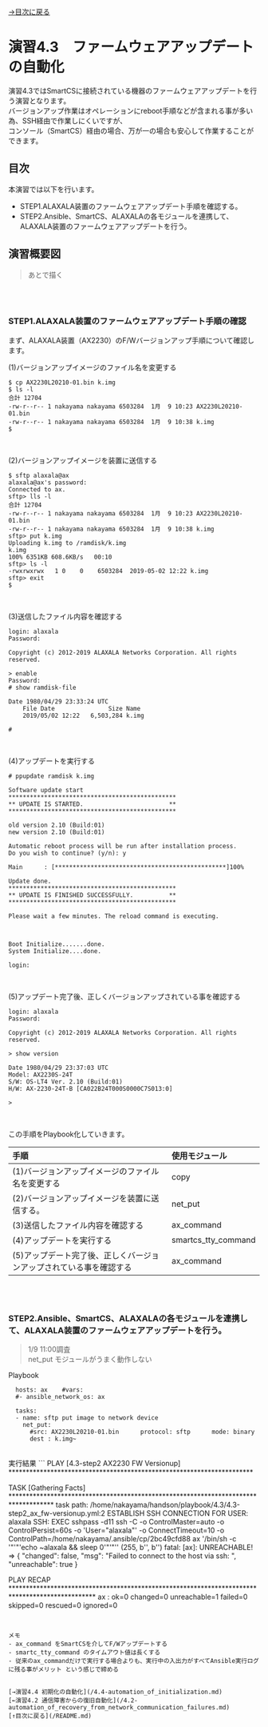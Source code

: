 [→目次に戻る](/README.md)
<br>
# 演習4.3　ファームウェアアップデートの自動化


演習4.3ではSmartCSに接続されている機器のファームウェアアップデートを行う演習となります。  
バージョンアップ作業はオペレーションにreboot手順などが含まれる事が多い為、SSH経由で作業しにくいですが、  
コンソール（SmartCS）経由の場合、万が一の場合も安心して作業することができます。

## 目次
本演習では以下を行います。  
- STEP1.ALAXALA装置のファームウェアアップデート手順を確認する。
- STEP2.Ansible、SmartCS、ALAXALAの各モジュールを連携して、ALAXALA装置のファームウェアアップデートを行う。

## 演習概要図

> あとで描く

<br>
<br>


### STEP1.ALAXALA装置のファームウェアアップデート手順の確認

まず、ALAXALA装置（AX2230）のF/Wバージョンアップ手順について確認します。

(1)バージョンアップイメージのファイル名を変更する
<br>
```
$ cp AX2230L20210-01.bin k.img
$ ls -l
合計 12704
-rw-r--r-- 1 nakayama nakayama 6503284  1月  9 10:23 AX2230L20210-01.bin
-rw-r--r-- 1 nakayama nakayama 6503284  1月  9 10:38 k.img
$ 
```
<br>

(2)バージョンアップイメージを装置に送信する
<br>
```
$ sftp alaxala@ax
alaxala@ax's password: 
Connected to ax.
sftp> lls -l
合計 12704
-rw-r--r-- 1 nakayama nakayama 6503284  1月  9 10:23 AX2230L20210-01.bin
-rw-r--r-- 1 nakayama nakayama 6503284  1月  9 10:38 k.img
sftp> put k.img
Uploading k.img to /ramdisk/k.img
k.img                                                                    100% 6351KB 608.6KB/s   00:10    
sftp> ls -l
-rwxrwxrwx   1 0    0    6503284  2019-05-02 12:22 k.img
sftp> exit
$ 
```
<br>

(3)送信したファイル内容を確認する
<br>
```
login: alaxala
Password:

Copyright (c) 2012-2019 ALAXALA Networks Corporation. All rights reserved.

> enable
Password:
# show ramdisk-file

Date 1980/04/29 23:33:24 UTC
    File Date               Size Name
    2019/05/02 12:22   6,503,284 k.img

#
```
<br>

(4)アップデートを実行する
<br>
```
# ppupdate ramdisk k.img

Software update start
***********************************************
** UPDATE IS STARTED.                        **
***********************************************

old version 2.10 (Build:01)
new version 2.10 (Build:01)

Automatic reboot process will be run after installation process.
Do you wish to continue? (y/n): y

Main      : [************************************************]100%

Update done.
***********************************************
** UPDATE IS FINISHED SUCCESSFULLY.          **
***********************************************

Please wait a few minutes. The reload command is executing.



Boot Initialize.......done.
System Initialize....done.

login:
```
<br>

(5)アップデート完了後、正しくバージョンアップされている事を確認する
<br>
```
login: alaxala
Password:

Copyright (c) 2012-2019 ALAXALA Networks Corporation. All rights reserved.

> show version

Date 1980/04/29 23:37:03 UTC
Model: AX2230S-24T
S/W: OS-LT4 Ver. 2.10 (Build:01)
H/W: AX-2230-24T-B [CA022B24T000S0000C7S013:0]

>
```
<br>

この手順をPlaybook化していきます。  

|手順|使用モジュール|
|:---|:---|
|(1)バージョンアップイメージのファイル名を変更する |copy |
|(2)バージョンアップイメージを装置に送信する。 |net_put |
|(3)送信したファイル内容を確認する |ax_command |
|(4)アップデートを実行する |smartcs_tty_command |
|(5)アップデート完了後、正しくバージョンアップされている事を確認する |ax_command |


<br>
<br>

### STEP2.Ansible、SmartCS、ALAXALAの各モジュールを連携して、ALAXALA装置のファームウェアアップデートを行う。

> 1/9 11:00調査  
> net_put モジュールがうまく動作しない  

Playbook
<br>
```
  hosts: ax    #vars:
  #- ansible_network_os: ax

  tasks:
  - name: sftp put image to network device
    net_put:
      #src: AX2230L20210-01.bin      protocol: sftp      mode: binary
      dest : k.img~                          
```
<br>
実行結果
```
PLAY [4.3-step2 AX2230 FW Versionup] **********************************************************************

TASK [Gathering Facts] ************************************************************************************
task path: /home/nakayama/handson/playbook/4.3/4.3-step2_ax_fw-versionup.yml:2
<ax> ESTABLISH SSH CONNECTION FOR USER: alaxala
<ax> SSH: EXEC sshpass -d11 ssh -C -o ControlMaster=auto -o ControlPersist=60s -o 'User="alaxala"' -o ConnectTimeout=10 -o ControlPath=/home/nakayama/.ansible/cp/2bc49cfd88 ax '/bin/sh -c '"'"'echo ~alaxala && sleep 0'"'"''
<ax> (255, b'', b'')
fatal: [ax]: UNREACHABLE! => {
    "changed": false,
    "msg": "Failed to connect to the host via ssh: ",
    "unreachable": true
}

PLAY RECAP ************************************************************************************************
ax                         : ok=0    changed=0    unreachable=1    failed=0    skipped=0    rescued=0    ignored=0   

```


メモ  
- ax_command をSmartCSを介してF/Wアップデートする  
- smartc_tty_command のタイムアウト値は長くする  
- 従来のax_commandだけで実行する場合よりも、実行中の入出力がすべてAnsible実行ログに残る事がメリット という感じで締める  


[→演習4.4 初期化の自動化](/4.4-automation_of_initialization.md)  
[←演習4.2 通信障害からの復旧自動化](/4.2-automation_of_recovery_from_network_communication_failures.md)  
[↑目次に戻る](/README.md)
